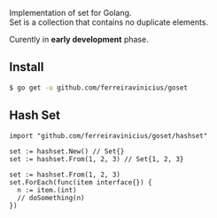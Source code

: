 Implementation of set for Golang.  
Set is a collection that contains no duplicate elements.  

Curently in **early development** phase.

## Install

```bash
$ go get -u github.com/ferreiravinicius/goset
```

## Hash Set

```golang
import "github.com/ferreiravinicius/goset/hashset"

set := hashset.New() // Set{}
set := hashset.From(1, 2, 3) // Set{1, 2, 3}
```

```golang
set := hashset.From(1, 2, 3) 
set.ForEach(func(item interface{}) { 
  n := item.(int) 
  // doSomething(n)
})
```





